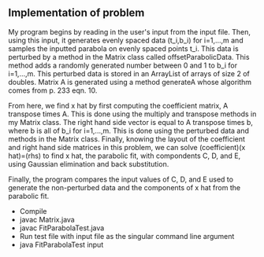 ## Implementation of problem

My program begins by reading in the user's input from the input file.
Then, using this input, it generates evenly spaced data (t_i,b_i) for
i=1,...,m and samples the inputted parabola on evenly spaced points t_i.
This data is perturbed by a method in the Matrix class called
offsetParabolicData. This method adds a randomly generated number
between 0 and 1 to b_i for i=1,...,m. This perturbed data is stored
in an ArrayList of arrays of size 2 of doubles. Matrix A is generated
using a method generateA whose algorithm comes from p. 233 eqn. 10.

From here, we find x hat by first computing the coefficient matrix,
A transpose times A. This is done using the multiply and transpose
methods in my Matrix class. The right hand side vector is equal
to A transpose times b, where b is all of b_i for i=1,...,m.
This is done using the perturbed data and methods in the Matrix class.
Finally, knowing the layout of the coefficient and right hand side
matrices in this problem, we can solve (coefficient)(x hat)=(rhs) to find x hat,
the parabolic fit, with compondents C, D, and E, using Gaussian elimination
and back substitution.

Finally, the program compares the input values of C, D, and E used to
generate the non-perturbed data and the components of x hat from the parabolic fit.

 * Compile
  * javac Matrix.java
  * javac FitParabolaTest.java
 * Run test file with input file as the singular command line argument
  * java FitParabolaTest input

